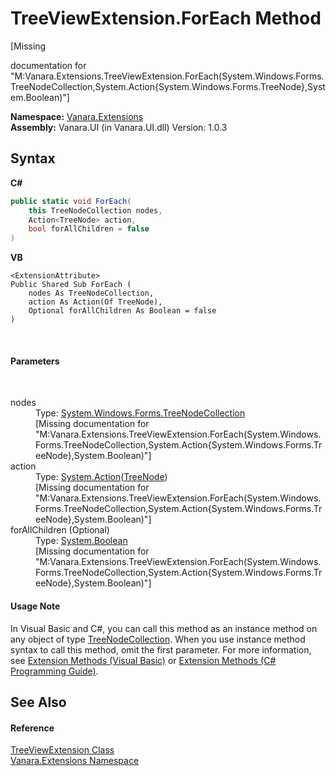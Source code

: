 # TreeViewExtension.ForEach Method 
 

\[Missing <summary> documentation for "M:Vanara.Extensions.TreeViewExtension.ForEach(System.Windows.Forms.TreeNodeCollection,System.Action{System.Windows.Forms.TreeNode},System.Boolean)"\]

**Namespace:**&nbsp;<a href="9abe54ff-18ce-e333-beed-30e855655381">Vanara.Extensions</a><br />**Assembly:**&nbsp;Vanara.UI (in Vanara.UI.dll) Version: 1.0.3

## Syntax

**C#**<br />
``` C#
public static void ForEach(
	this TreeNodeCollection nodes,
	Action<TreeNode> action,
	bool forAllChildren = false
)
```

**VB**<br />
``` VB
<ExtensionAttribute>
Public Shared Sub ForEach ( 
	nodes As TreeNodeCollection,
	action As Action(Of TreeNode),
	Optional forAllChildren As Boolean = false
)
```

<br />

#### Parameters
&nbsp;<dl><dt>nodes</dt><dd>Type: <a href="http://msdn2.microsoft.com/en-us/library/2667e4k1" target="_blank">System.Windows.Forms.TreeNodeCollection</a><br />\[Missing <param name="nodes"/> documentation for "M:Vanara.Extensions.TreeViewExtension.ForEach(System.Windows.Forms.TreeNodeCollection,System.Action{System.Windows.Forms.TreeNode},System.Boolean)"\]</dd><dt>action</dt><dd>Type: <a href="http://msdn2.microsoft.com/en-us/library/018hxwa8" target="_blank">System.Action</a>(<a href="http://msdn2.microsoft.com/en-us/library/bctbxtcb" target="_blank">TreeNode</a>)<br />\[Missing <param name="action"/> documentation for "M:Vanara.Extensions.TreeViewExtension.ForEach(System.Windows.Forms.TreeNodeCollection,System.Action{System.Windows.Forms.TreeNode},System.Boolean)"\]</dd><dt>forAllChildren (Optional)</dt><dd>Type: <a href="http://msdn2.microsoft.com/en-us/library/a28wyd50" target="_blank">System.Boolean</a><br />\[Missing <param name="forAllChildren"/> documentation for "M:Vanara.Extensions.TreeViewExtension.ForEach(System.Windows.Forms.TreeNodeCollection,System.Action{System.Windows.Forms.TreeNode},System.Boolean)"\]</dd></dl>

#### Usage Note
In Visual Basic and C#, you can call this method as an instance method on any object of type <a href="http://msdn2.microsoft.com/en-us/library/2667e4k1" target="_blank">TreeNodeCollection</a>. When you use instance method syntax to call this method, omit the first parameter. For more information, see <a href="http://msdn.microsoft.com/en-us/library/bb384936.aspx">Extension Methods (Visual Basic)</a> or <a href="http://msdn.microsoft.com/en-us/library/bb383977.aspx">Extension Methods (C# Programming Guide)</a>.

## See Also


#### Reference
<a href="f4bf1760-957f-5d4e-9b4c-683b9e93022c">TreeViewExtension Class</a><br /><a href="9abe54ff-18ce-e333-beed-30e855655381">Vanara.Extensions Namespace</a><br />